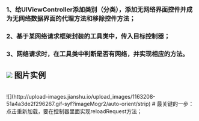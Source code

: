 ### 1、给UIViewController添加类别（分类），添加无网络界面控件并成为无网络数据界面的代理方法和移除控件方法；
### 2、基于某网络请求框架封装的工具类中，传入目标控制器； 
### 3、网络请求时，在工具类中判断是否有网络，并实现相应的方法。
![](http://upload-images.jianshu.io/upload_images/1163208-50bd43907dadcdd8.png?imageMogr2/auto-orient/strip%7CimageView2/2/w/1240)
图片实例
------
<br>
![](http://upload-images.jianshu.io/upload_images/1163208-51a4a3de2f296267.gif-syf?imageMogr2/auto-orient/strip)
# 最关键的一步： 点击重新加载，要在控制器里面实现reloadRequest方法；
